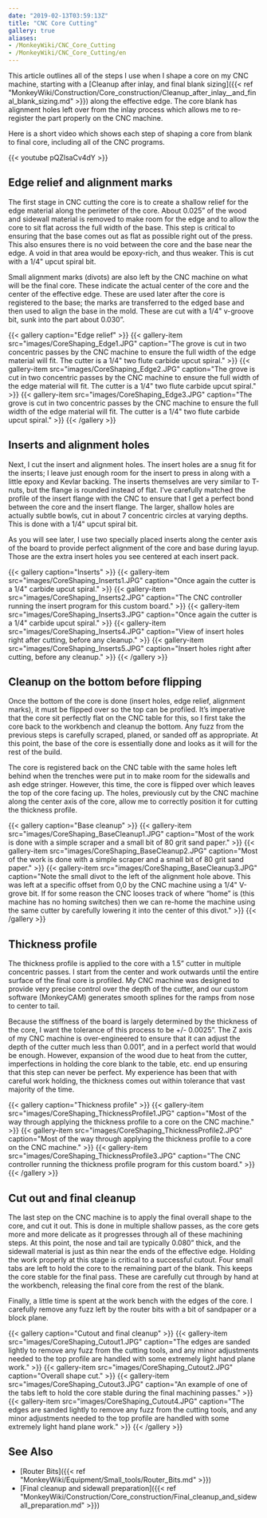 ```yaml
---
date: "2019-02-13T03:59:13Z"
title: "CNC Core Cutting"
gallery: true
aliases:
- /MonkeyWiki/CNC_Core_Cutting
- /MonkeyWiki/CNC_Core_Cutting/en
---
```

This article outlines all of the steps I use when I shape a core on my CNC machine, starting with a [Cleanup after inlay, and final blank sizing]({{< ref "MonkeyWiki/Construction/Core_construction/Cleanup_after_inlay__and_final_blank_sizing.md" >}}) along the effective edge. The core blank has alignment holes left over from the inlay process which allows me to re-register the part properly on the CNC machine.

Here is a short video which shows each step of shaping a core from blank to final core, including all of the CNC programs.

{{< youtube pQZlsaCv4dY >}}


## Edge relief and alignment marks 
 
The first stage in CNC cutting the core is to create a shallow relief for the edge material along the perimeter of the core. About 0.025” of the wood and sidewall material is removed to make room for the edge and to allow the core to sit flat across the full width of the base. This step is critical to ensuring that the base comes out as flat as possible right out of the press. This also ensures there is no void between the core and the base near the edge. A void in that area would be epoxy-rich, and thus weaker. This is cut with a 1/4" upcut spiral bit.
 
Small alignment marks (divots) are also left by the CNC machine on what will be the final core. These indicate the actual center of the core and the center of the effective edge. These are used later after the core is registered to the base; the marks are transferred to the edged base and then used to align the base in the mold. These are cut with a 1/4" v-groove bit, sunk into the part about 0.030”.

{{< gallery  caption="Edge relief" >}}
{{< gallery-item src="images/CoreShaping_Edge1.JPG" caption="The grove is cut in two concentric passes by the CNC machine to ensure the full width of the edge material will fit. The cutter is a 1/4\" two flute carbide upcut spiral." >}}
{{< gallery-item src="images/CoreShaping_Edge2.JPG" caption="The grove is cut in two concentric passes by the CNC machine to ensure the full width of the edge material will fit. The cutter is a 1/4\" two flute carbide upcut spiral." >}}
{{< gallery-item src="images/CoreShaping_Edge3.JPG" caption="The grove is cut in two concentric passes by the CNC machine to ensure the full width of the edge material will fit. The cutter is a 1/4\" two flute carbide upcut spiral." >}}
{{< /gallery >}}



## Inserts and alignment holes 
 
Next, I cut the insert and alignment holes. The insert holes are a snug fit for the inserts; I leave just enough room for the insert to press in along with a little epoxy and Kevlar backing. The inserts themselves are very similar to T-nuts, but the flange is rounded instead of flat. I’ve carefully matched the profile of the insert flange with the CNC to ensure that I get a perfect bond between the core and the insert flange. The larger, shallow holes are actually subtle bowls, cut in about 7 concentric circles at varying depths. This is done with a 1/4" upcut spiral bit.
 
As you will see later, I use two specially placed inserts along the center axis of the board to provide perfect alignment of the core and base during layup. Those are the extra insert holes you see centered at each insert pack.
 
{{< gallery  caption="Inserts" >}}
{{< gallery-item src="images/CoreShaping_Inserts1.JPG" caption="Once again the cutter is a 1/4\" carbide upcut spiral." >}}
{{< gallery-item src="images/CoreShaping_Inserts2.JPG" caption="The CNC controller running the insert program for this custom board." >}}
{{< gallery-item src="images/CoreShaping_Inserts3.JPG" caption="Once again the cutter is a 1/4\" carbide upcut spiral." >}}
{{< gallery-item src="images/CoreShaping_Inserts4.JPG" caption="View of insert holes right after cutting, before any cleanup." >}}
{{< gallery-item src="images/CoreShaping_Inserts5.JPG" caption="Insert holes right after cutting, before any cleanup." >}}
{{< /gallery >}}



## Cleanup on the bottom before flipping 
 
Once the bottom of the core is done (insert holes, edge relief, alignment marks), it must be flipped over so the top can be profiled. It’s imperative that the core sit perfectly flat on the CNC table for this, so I first take the core back to the workbench and cleanup the bottom. Any fuzz from the previous steps is carefully scraped, planed, or sanded off as appropriate. At this point, the base of the core is essentially done and looks as it will for the rest of the build.
 
The core is registered back on the CNC table with the same holes left behind when the trenches were put in to make room for the sidewalls and ash edge stringer. However, this time, the core is flipped over which leaves the top of the core facing up. The holes, previously cut by the CNC machine along the center axis of the core, allow me to correctly position it for cutting the thickness profile.

{{< gallery  caption="Base cleanup" >}}
{{< gallery-item src="images/CoreShaping_BaseCleanup1.JPG" caption="Most of the work is done with a simple scraper and a small bit of 80 grit sand paper." >}}
{{< gallery-item src="images/CoreShaping_BaseCleanup2.JPG" caption="Most of the work is done with a simple scraper and a small bit of 80 grit sand paper." >}}
{{< gallery-item src="images/CoreShaping_BaseCleanup3.JPG" caption="Note the small divot to the left of the alignment hole above. This was left at a specific offset from 0,0 by the CNC machine using a 1/4\" V-grove bit. If for some reason the CNC looses track of where “home” is (this machine has no homing switches) then we can re-home the machine using the same cutter by carefully lowering it into the center of this divot." >}}
{{< /gallery >}}



## Thickness profile 
 
The thickness profile is applied to the core with a 1.5” cutter in multiple concentric passes. I start from the center and work outwards until the entire surface of the final core is profiled. My CNC machine was designed to provide very precise control over the depth of the cutter, and our custom software (MonkeyCAM) generates smooth splines for the ramps from nose to center to tail. 

Because the stiffness of the board is largely determined by the thickness of the core, I want the tolerance of this process to be +/- 0.0025”. The Z axis of my CNC machine is over-engineered to ensure that it can adjust the depth of the cutter much less than 0.001”, and in a perfect world that would be enough. However, expansion of the wood due to heat from the cutter, imperfections in holding the core blank to the table, etc. end up ensuring that this step can never be perfect. My experience has been that with careful work holding, the thickness comes out within tolerance that vast majority of the time.

{{< gallery  caption="Thickness profile" >}}
{{< gallery-item src="images/CoreShaping_ThicknessProfile1.JPG" caption="Most of the way through applying the thickness profile to a core on the CNC machine." >}}
{{< gallery-item src="images/CoreShaping_ThicknessProfile2.JPG" caption="Most of the way through applying the thickness profile to a core on the CNC machine." >}}
{{< gallery-item src="images/CoreShaping_ThicknessProfile3.JPG" caption="The CNC controller running the thickness profile program for this custom board." >}}
{{< /gallery >}}



## Cut out and final cleanup 
 
The last step on the CNC machine is to apply the final overall shape to the core, and cut it out. This is done in multiple shallow passes, as the core gets more and more delicate as it progresses through all of these machining steps. At this point, the nose and tail are typically 0.080” thick, and the sidewall material is just as thin near the ends of the effective edge. Holding the work properly at this stage is critical to a successful cutout. Four small tabs are left to hold the core to the remaining part of the blank. This keeps the core stable for the final pass. These are carefully cut through by hand at the workbench, releasing the final core from the rest of the blank.
 
Finally, a little time is spent at the work bench with the edges of the core. I carefully remove any fuzz left by the router bits with a bit of sandpaper or a block plane.
 
{{< gallery  caption="Cutout and final cleanup" >}}
{{< gallery-item src="images/CoreShaping_Cutout1.JPG" caption="The edges are sanded lightly to remove any fuzz from the cutting tools, and any minor adjustments needed to the top profile are handled with some extremely light hand plane work." >}}
{{< gallery-item src="images/CoreShaping_Cutout2.JPG" caption="Overall shape cut." >}}
{{< gallery-item src="images/CoreShaping_Cutout3.JPG" caption="An example of one of the tabs left to hold the core stable during the final machining passes." >}}
{{< gallery-item src="images/CoreShaping_Cutout4.JPG" caption="The edges are sanded lightly to remove any fuzz from the cutting tools, and any minor adjustments needed to the top profile are handled with some extremely light hand plane work." >}}
{{< /gallery >}}



## See Also 
- [Router Bits]({{< ref "MonkeyWiki/Equipment/Small_tools/Router_Bits.md" >}})
- [Final cleanup and sidewall preparation]({{< ref "MonkeyWiki/Construction/Core_construction/Final_cleanup_and_sidewall_preparation.md" >}})



